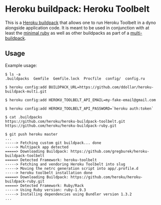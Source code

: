 Heroku buildpack: Heroku Toolbelt
=========================

This is a [Heroku buildpack](http://devcenter.heroku.com/articles/buildpacks) that
allows one to run Heroku Toolbelt in a dyno alongside application code.
It is meant to be used in conjunction with at least the
[minimal ruby](https://github.com/dpiddy/heroku-buildpack-ruby-minimal) as well
as other buildpacks as part of a
[multi-buildpack](https://github.com/ddollar/heroku-buildpack-multi).


Usage
-----

Example usage:

    $ ls -a
    .buildpacks  Gemfile  Gemfile.lock  Procfile  config/  config.ru

    $ heroku config:add BUILDPACK_URL=https://github.com/ddollar/heroku-buildpack-multi.git

    $ heroku config:add HEROKU_TOOLBELT_API_EMAIL=my-fake-email@gmail.com

    $ heroku config:add HEROKU_TOOLBELT_API_PASSWORD=`heroku auth:token`

    $ cat .buildpacks
    https://github.com/heroku/heroku-buildpack-toolbelt.git
    https://github.com/heroku/heroku-buildpack-ruby.git

    $ git push heroku master
    ...
    -----> Fetching custom git buildpack... done
    -----> Multipack app detected
    =====> Downloading Buildpack: https://github.com/gregburek/heroku-buildpack-toolbelt
    =====> Detected Framework: heroku-toolbelt
    -----> Fetching and vendoring Heroku Toolbelt into slug
    -----> Moving the netrc generation script into app/.profile.d
    -----> heroku toolbelt installation done
    =====> Downloading Buildpack: https://github.com/heroku/heroku-buildpack-ruby.git
    =====> Detected Framework: Ruby/Rack
    -----> Using Ruby version: ruby-1.9.3
    -----> Installing dependencies using Bundler version 1.3.2
    ...


